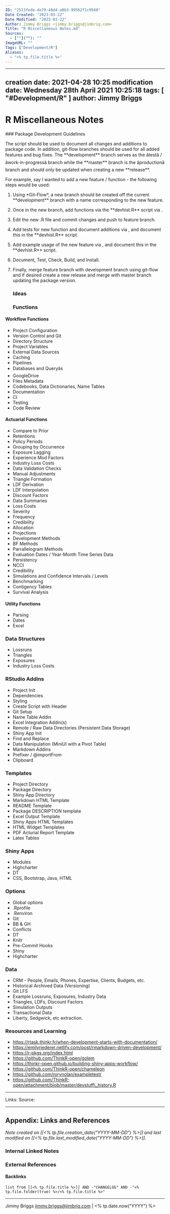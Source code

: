```yaml
---
ID: "2513fede-de70-48d4-a0b3-99562f1c9560"
Date Created: "2023-03-22"
Date Modified: "2023-03-22"
Author: Jimmy Briggs <jimmy.briggs@jimbrig.com>
Title: "R Miscellaneous Notes.md"
Sources: 
  - [""](""): ""
ImageURL: ""
Tags: ["Development/R"]
Aliases:
  - "<% tp.file.title %>"
---
```


---
creation date: 2021-04-28 10:25
modification date: Wednesday 28th April 2021 10:25:18
tags: [ "#Development/R" ]
author: Jimmy Briggs
---

# R Miscellaneous Notes

\### Package Development Guidelines

The  script should be used to document all changes and additions to
package code. In addition, git-flow branches should be used for all
added features and bug fixes. The \*\*development\*\* branch serves as the
âtestâ / âwork-in-progressâ branch while the \*\*master\*\* branch is the
âproductionâ branch and should only be updated when creating a new
\*\*release\*\*.

For example, say I wanted to add a new feature / function - the
following steps would be used:

1.  Using \*Git-Flow\*, a new branch should be created off the current
    \*\*development\*\* branch with a name corresponding to the new feature.
2.  Once in the new branch, add functions via the \*\*devhist.R\*\* script
    via .
3.  Edit the new .R file and commit changes and push to feature branch.
4.  Add tests for new function and document additions via , and document
    this in the \*\*devhist.R\*\* script.
5.  Add example usage of the new feature via , and document this in the
    \*\*devhist.R\*\* script.
6.  Document, Test, Check, Build, and Install.
7.  Finally, merge feature branch with development branch using git-flow
    and if desired create a new release and merge with master branch
    updating the package version.
	
	### Ideas
	
	### Functions

#### Workflow Functions

  - Project Configuration
  - Version Control and Git
  - Directory Structure
  - Project Variables
  - External Data Sources
  - Caching
  - Pipelines
  - Databases and Queryâs
  - GoogleDrive
  - Files Metadata
  - Codebooks, Data Dictionaries, Name Tables
  - Documentation
  - CI
  - Testing
  - Code Review

#### Actuarial Functions

  - Compare to Prior
  - Retentions
  - Policy Periods
  - Grouping by Occurrence
  - Exposure Lagging
  - Experience Mod Factors
  - Industry Loss Costs
  - Data Validation Checks
  - Manual Adjustments
  - Triangle Formation
  - LDF Derivation
  - LDF Interpolation
  - Discount Factors
  - Data Summaries
  - Loss Costs
  - Severity
  - Frequency
  - Credibiilty
  - Allocation
  - Projections
  - Development Methods
  - BF Methods
  - Parrallelogram Methods
  - Evaluation Dates / Year-Month Time Series Data
  - Persistency
  - NCCI
  - Credibility
  - Simulations and Confidence Intervals / Levels
  - Benchmarking
  - Contigency Tables
  - Survival Analysis

#### Utility Functions

  - Parsing
  - Dates
  - Excel

### Data Structures

  - Lossruns
  - Triangles
  - Exposures
  - Industry Loss Costs

### RStudio Addins

  - Project Init
  - Dependencies
  - Styling
  - Create Script with Header
  - Git Setup
  - Name Table Addin
  - Excel Integration Addin(s)
  - Remote / Raw Data Directories (Persistent Data Storage)
  - Shiny App Init
  - Find and Replace
  - Data Manipulation (MiniUI with a Pivot Table)
  - Markdown Addins
  - Prefixer / @importFrom
  - Clipboard

### Templates

  - Project Directory
  - Package Directory
  - Shiny App Directory
  - Markdown HTML Template
  - README Template
  - Package DESCRIPTION template
  - Excel Output Template
  - Shiny Apps HTML Templates
  - HTML Widget Templates
  - PDF Acturial Report Template
  - Latex Tables

### Shiny Apps

  - Modules
  - Highcharter
  - DT
  - CSS, Bootstrap, Java, HTML

### Options

  - Global options
  - .Rprofile
  - .Renviron
  - Git
  - BB & GH
  - Conflicts
  - DT
  - Knitr
  - Pre-Commit Hooks
  - Shiny
  - Highcharter

### Data

  - CRM - People, Emails, Phones, Expertise, Clients, Budgets, etc.
  - Historical Archived Data (Versioning)
  - Git LFS
  - Example Lossruns, Exposures, Industry Data
  - Triangles, LDFs, Discount Factors
  - Simulation Outputs
  - Transactional Data
  - Liberty, Sedgwick, etc extraction.

### Resources and Learning

  - <https://rtask.thinkr.fr/when-development-starts-with-documentation/>
  - <https://emilyriederer.netlify.com/post/rmarkdown-driven-development/>
  - <https://r-pkgs.org/index.html>
  - <https://github.com/ThinkR-open/golem>
  - <https://thinkr-open.github.io/building-shiny-apps-workflow/>
  - <https://github.com/ThinkR-open/chameleon>
  - <https://github.com/rorynolan/exampletestr>
  - <https://github.com/ThinkR-open/attachment/blob/master/devstuff\_history.R>

***
Links: 
Source:



***

## Appendix: Links and References

*Note created on [[<% tp.file.creation_date("YYYY-MM-DD") %>]] and last modified on [[<% tp.file.last_modified_date("YYYY-MM-DD") %>]].*

### Internal Linked Notes

### External References

#### Backlinks

```dataview
list from [[<% tp.file.title %>]] AND -"CHANGELOG" AND -"<% tp.file.folder(true) %>/<% tp.file.title %>"
```


***

Jimmy Briggs <jimmy.briggs@jimbrig.com> | <% tp.date.now("YYYY") %>